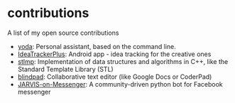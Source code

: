 # contributions
A list of my open source contributions

- [yoda](https://github.com/yoda-pa/yoda): Personal assistant, based on the command line.
- [IdeaTrackerPlus](https://github.com/IdeaTrackerPlus/IdeaTrackerPlus): Android app - idea tracking for the creative ones
- [stlmp](https://github.com/stlmp/stlmp): Implementation of data structures and algorithms in C++, like the Standard Template Library (STL) 
- [blindpad](https://github.com/blindpad/blindpad): Collaborative text editor (like Google Docs or CoderPad)
- [JARVIS-on-Messenger](https://github.com/swapagarwal/JARVIS-on-Messenger): A community-driven python bot for Facebook messenger
